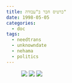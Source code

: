 ```yaml
---
title: כרטיס חבר ב"עבודה"
date: 1998-05-05
categories:
  - doc
tags:
  - needtrans
  - unknowndate
  - nehama
  - politics
---
```


<figure class="half">
    <a  href="/haskindocs/assets/images/1998-05-05-labour-1.jpg">
    <img src="/haskindocs/assets/images/1998-05-05-labour-1.jpg"></a>
    <a  href="/haskindocs/assets/images/1998-05-05-labour-2.jpg">
    <img src="/haskindocs/assets/images/1998-05-05-labour-2.jpg"></a>
    <a  href="/haskindocs/assets/images/1998-05-05-labour-3.jpg">
    <img src="/haskindocs/assets/images/1998-05-05-labour-3.jpg"></a>
</figure>

